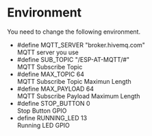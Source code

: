 # Environment
You need to change the following environment.

- #define MQTT_SERVER     "broker.hivemq.com"   
MQTT server you use   
- #define SUB_TOPIC       "/ESP-AT-MQTT/#"   
MQTT Subscribe Topic   
- #define MAX_TOPIC       64   
MQTT Subscribe Topic Maximun Length   
- #define MAX_PAYLOAD     64   
MQTT Subscribe Payload Maximum Length   
- #define STOP_BUTTON     0   
Stop Button GPIO   
- define RUNNING_LED     13   
Running LED GPIO   
